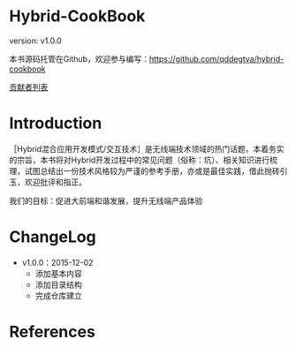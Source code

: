 Hybrid-CookBook
=======

version: v1.0.0

本书源码托管在Github，欢迎参与编写：https://github.com/qddegtya/hybrid-cookbook

[贡献者列表](https://github.com/qddegtya/hybrid-cookbook/graphs/contributors)


Introduction
=======

［Hybrid混合应用开发模式/交互技术］是无线端技术领域的热门话题，本着务实的宗旨，本书将对Hybrid开发过程中的常见问题（俗称：坑）、相关知识进行梳理，试图总结出一份技术风格较为严谨的参考手册，亦或是最佳实践，借此抛砖引玉，欢迎批评和指正。

我们的目标：促进大前端和谐发展，提升无线端产品体验

ChangeLog
=======

* v1.0.0：2015-12-02
  * 添加基本内容
  * 添加目录结构
  * 完成仓库建立


References
=======